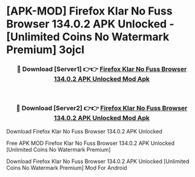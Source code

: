 # [APK-MOD] Firefox Klar  No Fuss Browser 134.0.2 APK Unlocked - [Unlimited Coins No Watermark Premium] 3ojcl



<div align="center">
<h3>🔴 Download [Server1] 👉👉 <a href="https://momento.my/?title=Firefox_Klar__No_Fuss_Browser_134.0.2_APK_Unlocked">Firefox Klar  No Fuss Browser 134.0.2 APK Unlocked Mod Apk</a></h3><br>

<h3>🔴 Download [Server2] 👉👉 <a href="https://momento.my/?title=Firefox_Klar__No_Fuss_Browser_134.0.2_APK_Unlocked">Firefox Klar  No Fuss Browser 134.0.2 APK Unlocked Mod Apk</a></h3>
</div>



Download Firefox Klar  No Fuss Browser 134.0.2 APK Unlocked 

Free APK MOD Firefox Klar  No Fuss Browser 134.0.2 APK Unlocked [Unlimited Coins No Watermark Premium]

Download Firefox Klar  No Fuss Browser 134.0.2 APK Unlocked [Unlimited Coins No Watermark Premium] Mod For Android
